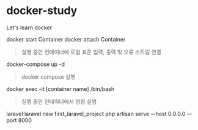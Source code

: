# docker-study
 Let's learn docker

docker start Container
docker attach Container
> 실행 중인 컨테이너에 로컬 표준 입력, 출력 및 오류 스트림 연결

docker-compose up -d 
> docker compose 실행

docker exec -it [container name] /bin/bash
> 실행 중인 컨테이너에서 명령 실행

laravel
laravel new first_laravel_project
php artisan serve --host 0.0.0.0 --port 8000